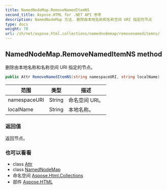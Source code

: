 ```yaml
---
title: NamedNodeMap.RemoveNamedItemNS
second_title: Aspose.HTML for .NET API 参考
description: NamedNodeMap 方法. 删除由本地名称和名称空间 URI 指定的节点
type: docs
weight: 70
url: /zh/net/aspose.html.collections/namednodemap/removenameditemns/
---
```

## NamedNodeMap.RemoveNamedItemNS method

删除由本地名称和名称空间 URI 指定的节点。

```csharp
public Attr RemoveNamedItemNS(string namespaceURI, string localName)
```

| 范围 | 类型 | 描述 |
| --- | --- | --- |
| namespaceURI | String | 命名空间 URI。 |
| localName | String | 本地名称。 |

### 返回值

返回节点。

### 也可以看看

* class [Attr](../../../aspose.html.dom/attr/)
* class [NamedNodeMap](../)
* 命名空间 [Aspose.Html.Collections](../../namednodemap/)
* 部件 [Aspose.HTML](../../../)



